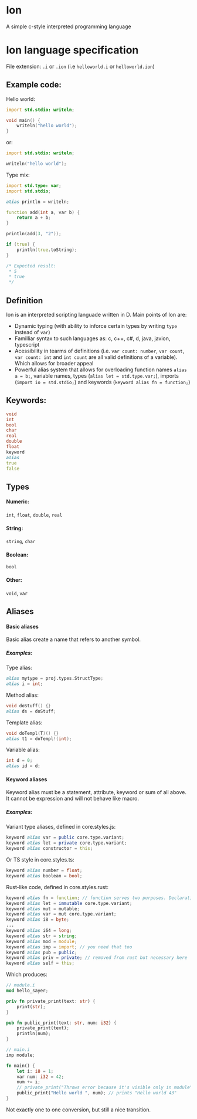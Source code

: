 # Ion
A simple c-style interpreted programming language

# Ion language specification

File extension: `.i` or `.ion` (i.e `helloworld.i` or `helloworld.ion`)

## Example code:
Hello world:
```D
import std.stdio: writeln;

void main() {
    writeln("hello world");
}
```

or:

```D
import std.stdio: writeln;

writeln("hello world");
```


Type mix:
```D
import std.type: var;
import std.stdio;

alias println = writeln;

function add(int a, var b) {
    return a + b;
}

println(add(3, "2"));

if (true) {
    println(true.toString);
}

/* Expected result:
 * 5
 * true
 */
```

## Definition
Ion is an interpreted scripting languade written in D. Main points of Ion are:
- Dynamic typing (with ability to inforce certain types by writing `type` instead of `var`)
- Familliar syntax to such languages as: c, c++, c#, d, java, javion, typescript
- Acessibility in tearms of definitions (i.e. `var count: number`, `var count`, `var count: int` and `int count` are all valid definitions of a variable). Which allows for broader appeal
- Powerful alias system that allows for overloading function names `alias a = b;`, variable names, types  (`alias let = std.type.var;`), imports (`import io = std.stdio;`) and keywords (`keyword alias fn = function;`)

## Keywords:
```d
void
int
bool
char
real
double
float
keyword
alias
true
false
```
## Types
#### Numeric:
`int`, `float`, `double`, `real`
#### String:
`string`, `char`
#### Boolean:
`bool`
#### Other:
`void`, `var`

## Aliases

#### Basic aliases
Basic alias create a name that refers to another symbol.

##### Examples:
Type alias:
```d
alias mytype = proj.types.StructType;
alias i = int;
```

Method alias:
```d
void doStuff() {}
alias ds = doStuff;
```

Template alias:
```d
void doTempl(T)() {}
alias t1 = doTempl!(int);
```

Variable alias:
```d
int d = 0;
alias id = d;
```

#### Keyword aliases
Keyword alias must be a statement, attribute, keyword or sum of all above. It cannot be expression and will not behave like macro.

##### Examples:
Variant type aliases, defined in core.styles.js:
```d
keyword alias var = public core.type.variant;
keyword alias let = private core.type.variant;
keyword alias constructor = this;
```
Or TS style in core.styles.ts:
```d
keyword alias number = float;
keyword alias boolean = bool;
```

Rust-like code, defined in core.styles.rust:
```d
keyword alias fn = function; // function serves two purposes. Declaration & pointers
keyword alias let = immutable core.type.variant;
keyword alias mut = mutable;
keyword alias var = mut core.type.variant;
keyword alias i8 = byte;
...
keyword alias i64 = long;
keyword alias str = string;
keyword alias mod = module;
keyword alias imp = import; // you need that too
keyword alias pub = public;
keyword alias priv = private; // removed from rust but necessary here
keyword alias self = this;
```
Which produces:
```rust
// module.i
mod hello_sayer;

priv fn private_print(text: str) {
    print(str);
}

pub fn public_print(text: str, num: i32) {
    private_print(text);
    println(num);
}
```
```rust
// main.i
imp module;

fn main() {
    let i: i8 = 1;
    var num: i32 = 42;
    num += i;
    // private_print("Throws error because it's visible only in module");
    public_print("Hello world ", num); // prints "Hello world 43"
}
```
Not exactly one to one conversion, but still a nice transition.